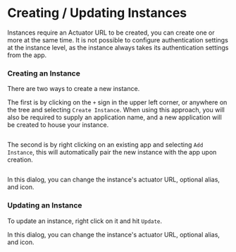 # Creating / Updating Instances

Instances require an Actuator URL to be created, you can create one or more at the same time. It is not possible to configure authentication settings at the instance level, as the instance always takes its authentication settings from the app.

### Creating an Instance

There are two ways to create a new instance.

The first is by clicking on the `+` sign in the upper left corner, or anywhere on the tree and selecting  `Create Instance`. When using this approach, you will also be required to supply an application name, and a new application will be created to house your instance.

<figure><img src="../../.gitbook/assets/2023-03-29 16.47.03.gif" alt=""><figcaption></figcaption></figure>

The second is by right clicking on an existing app and selecting `Add Instance`, this will automatically pair the new instance with the app upon creation.

<figure><img src="../../.gitbook/assets/2023-03-29 16.50.52.gif" alt=""><figcaption></figcaption></figure>

In this dialog, you can change the instance's actuator URL, optional alias, and icon.

### Updating an Instance

To update an instance, right click on it and hit `Update`.&#x20;

In this dialog, you can change the instance's actuator URL, optional alias, and icon.

<figure><img src="../../.gitbook/assets/2023-03-29 16.53.13.gif" alt=""><figcaption></figcaption></figure>






